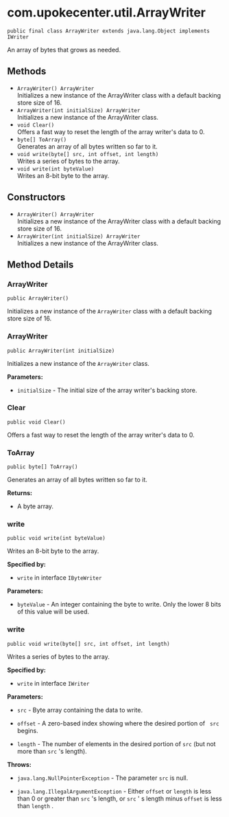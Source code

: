 # com.upokecenter.util.ArrayWriter

    public final class ArrayWriter extends java.lang.Object implements IWriter

An array of bytes that grows as needed.

## Methods

* `ArrayWriter() ArrayWriter`<br>
 Initializes a new instance of the ArrayWriter class with a default
 backing store size of 16.
* `ArrayWriter​(int initialSize) ArrayWriter`<br>
 Initializes a new instance of the ArrayWriter class.
* `void Clear()`<br>
 Offers a fast way to reset the length of the array writer's data to 0.
* `byte[] ToArray()`<br>
 Generates an array of all bytes written so far to it.
* `void write​(byte[] src,
     int offset,
     int length)`<br>
 Writes a series of bytes to the array.
* `void write​(int byteValue)`<br>
 Writes an 8-bit byte to the array.

## Constructors

* `ArrayWriter() ArrayWriter`<br>
 Initializes a new instance of the ArrayWriter class with a default
 backing store size of 16.
* `ArrayWriter​(int initialSize) ArrayWriter`<br>
 Initializes a new instance of the ArrayWriter class.

## Method Details

### ArrayWriter
    public ArrayWriter()
Initializes a new instance of the <code>ArrayWriter</code> class with a default
 backing store size of 16.
### ArrayWriter
    public ArrayWriter​(int initialSize)
Initializes a new instance of the <code>ArrayWriter</code> class.

**Parameters:**

* <code>initialSize</code> - The initial size of the array writer's backing store.

### Clear
    public void Clear()
Offers a fast way to reset the length of the array writer's data to 0.
### ToArray
    public byte[] ToArray()
Generates an array of all bytes written so far to it.

**Returns:**

* A byte array.

### write
    public void write​(int byteValue)
Writes an 8-bit byte to the array.

**Specified by:**

* <code>write</code> in interface <code>IByteWriter</code>

**Parameters:**

* <code>byteValue</code> - An integer containing the byte to write. Only the lower 8
 bits of this value will be used.

### write
    public void write​(byte[] src, int offset, int length)
Writes a series of bytes to the array.

**Specified by:**

* <code>write</code> in interface <code>IWriter</code>

**Parameters:**

* <code>src</code> - Byte array containing the data to write.

* <code>offset</code> - A zero-based index showing where the desired portion of <code>
 src</code> begins.

* <code>length</code> - The number of elements in the desired portion of <code>src</code>
 (but not more than <code>src</code> 's length).

**Throws:**

* <code>java.lang.NullPointerException</code> - The parameter <code>src</code> is null.

* <code>java.lang.IllegalArgumentException</code> - Either <code>offset</code> or <code>length</code> is
 less than 0 or greater than <code>src</code> 's length, or <code>src</code> ' s
 length minus <code>offset</code> is less than <code>length</code> .
